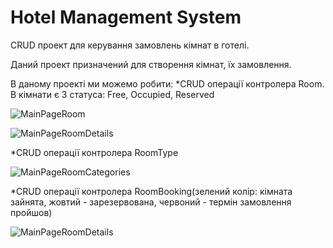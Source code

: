 Hotel Management System
==================================

CRUD проект для керування замовлень кімнат в готелі.

Даний проект призначений для створення кімнат, їх замовлення.

В даному проекті ми можемо робити:
 *CRUD операції контролера Room. В кімнати є 3 статуса: Free, Occupied, Reserved

![MainPageRoom](https://github.com/VBarbarych/Hotel-System-ASP.NET/main/Hotel-System-ASP.NET/HotelManagementSystem/HotelManagementSystem/wwwroot/SiteView/RoomView.jpg)

![MainPageRoomDetails](https://github.com/VBarbarych/Hotel-System-ASP.NET/raw/main/Hotel-System-ASP.NET/HotelManagementSystem/HotelManagementSystem/wwwroot/SiteView/RoomDetailsView.jpg)

 *CRUD операції контролера RoomType

![MainPageRoomCategories](https://github.com/VBarbarych/Hotel-System-ASP.NET/raw/main/Hotel-System-ASP.NET/HotelManagementSystem/HotelManagementSystem/wwwroot/SiteView/RoomCategoriesView.jpg)

 *CRUD операції контролера RoomBooking(зелений колір: кімната зайнята, жовтий - зарезервована, червоний -   термін замовлення пройшов)

![MainPageRoomDetails](https://github.com/VBarbarych/Hotel-System-ASP.NET/raw/main/Hotel-System-ASP.NET/HotelManagementSystem/HotelManagementSystem/wwwroot/SiteView/BookingView.jpg)
